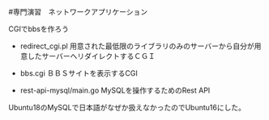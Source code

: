 #専門演習　ネットワークアプリケーション

CGIでbbsを作ろう

- redirect_cgi.pl
用意された最低限のライブラリのみのサーバーから自分が用意したサーバーへリダイレクトするＣＧＩ

- bbs.cgi 
ＢＢＳサイトを表示するCGI

- rest-api-mysql/main.go
MySQLを操作するためのRest API

Ubuntu18のMySQLで日本語がなぜか扱えなかったのでUbuntu16にした。

